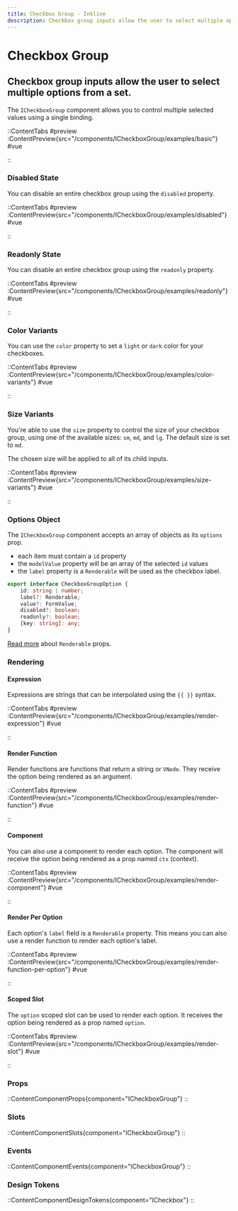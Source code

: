 ```yaml
---
title: Checkbox Group - Inkline
description: Checkbox group inputs allow the user to select multiple options from a set. 
---
```


# Checkbox Group
## Checkbox group inputs allow the user to select multiple options from a set. 

The `ICheckboxGroup` component allows you to control multiple selected values using a single binding.

::ContentTabs
#preview
:ContentPreview{src="/components/ICheckboxGroup/examples/basic"}
#vue
<!-- Autodocs{src="@inkline/inkline/components/ICheckboxGroup/examples/basic.raw.vue" lang="vue"} -->
::

### Disabled State
You can disable an entire checkbox group using the `disabled` property.

::ContentTabs
#preview
:ContentPreview{src="/components/ICheckboxGroup/examples/disabled"}
#vue
<!-- Autodocs{src="@inkline/inkline/components/ICheckboxGroup/examples/disabled.raw.vue" lang="vue"} -->
::

### Readonly State
You can disable an entire checkbox group using the `readonly` property.

::ContentTabs
#preview
:ContentPreview{src="/components/ICheckboxGroup/examples/readonly"}
#vue
<!-- Autodocs{src="@inkline/inkline/components/ICheckboxGroup/examples/readonly.raw.vue" lang="vue"} -->
::


### Color Variants
You can use the `color` property to set a `light` or `dark` color for your checkboxes.

::ContentTabs
#preview
:ContentPreview{src="/components/ICheckboxGroup/examples/color-variants"}
#vue
<!-- Autodocs{src="@inkline/inkline/components/ICheckboxGroup/examples/color-variants.raw.vue" lang="vue"} -->
::

### Size Variants
You're able to use the `size` property to control the size of your checkbox group, using one of the available sizes: `sm`, `md`, and `lg`. The default size is set to `md`. 

The chosen size will be applied to all of its child inputs.

::ContentTabs
#preview
:ContentPreview{src="/components/ICheckboxGroup/examples/size-variants"}
#vue
<!-- Autodocs{src="@inkline/inkline/components/ICheckboxGroup/examples/size-variants.raw.vue" lang="vue"} -->
::

### Options Object
The `ICheckboxGroup` component accepts an array of objects as its `options` prop.
- each item must contain a `id` property
- the `modelValue` property will be an array of the selected `id` values
- the `label` property is a `Renderable` will be used as the checkbox label.

```ts
export interface CheckboxGroupOption {
    id: string | number;
    label?: Renderable;
    value?: FormValue;
    disabled?: boolean;
    readonly?: boolean;
    [key: string]: any;
}
```

[Read more](/docs/utilities/components/renderable) about `Renderable` props.

### Rendering

#### Expression
Expressions are strings that can be interpolated using the `{{ }}` syntax. 

::ContentTabs
#preview
:ContentPreview{src="/components/ICheckboxGroup/examples/render-expression"}
#vue
<!-- Autodocs{src="@inkline/inkline/components/ICheckboxGroup/examples/render-expression.raw.vue" lang="vue"} -->
::

#### Render Function
Render functions are functions that return a string or `VNode`. They receive the option being rendered as an argument.

::ContentTabs
#preview
:ContentPreview{src="/components/ICheckboxGroup/examples/render-function"}
#vue
<!-- Autodocs{src="@inkline/inkline/components/ICheckboxGroup/examples/render-function.raw.vue" lang="vue"} -->
::

#### Component
You can also use a component to render each option. The component will receive the option being rendered as a prop named `ctx` (context).

::ContentTabs
#preview
:ContentPreview{src="/components/ICheckboxGroup/examples/render-component"}
#vue
<!-- Autodocs{src="@inkline/inkline/components/ICheckboxGroup/examples/render-component.raw.vue" lang="vue"} -->
::

#### Render Per Option
Each option's `label` field is a `Renderable` property. This means you can also use a render function to render each option's label.

::ContentTabs
#preview
:ContentPreview{src="/components/ICheckboxGroup/examples/render-function-per-option"}
#vue
<!-- Autodocs{src="@inkline/inkline/components/ICheckboxGroup/examples/render-function-per-option.raw.vue" lang="vue"} -->
::

#### Scoped Slot
The `option` scoped slot can be used to render each option. It receives the option being rendered as a prop named `option`.

::ContentTabs
#preview
:ContentPreview{src="/components/ICheckboxGroup/examples/render-slot"}
#vue
<!-- Autodocs{src="@inkline/inkline/components/ICheckboxGroup/examples/render-slot.raw.vue" lang="vue"} -->
::


### Props
::ContentComponentProps{component="ICheckboxGroup"}
::

### Slots
::ContentComponentSlots{component="ICheckboxGroup"}
::

### Events
::ContentComponentEvents{component="ICheckboxGroup"}
::

### Design Tokens
::ContentComponentDesignTokens{component="ICheckbox"}
::
